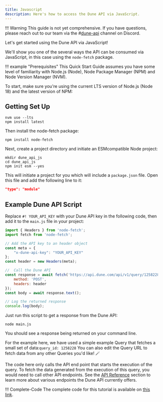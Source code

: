 ```yaml
---
title: Javascript
description: Here's how to access the Dune API via JavaScript.
---
```


!!! Warning
    This guide is not yet comprehensive. If you have questions, please reach out to our team via the #[dune-api](https://discord.com/channels/757637422384283659/1019910980634939433) channel on Discord.

Let's get started using the Dune API via JavaScript!

We'll show you one of the several ways the API can be consumed via JavaScript, in this case using the `node-fetch` package.

!!! example "Prerequisites"
    This Quick Start Guide assumes you have some level of familiarity with Node.js (Node), Node Package Manager (NPM) and Node Version Manager (NVM).

To start, make sure you're using the current LTS version of Node.js (Node 18) and the latest version of NPM:

## Getting Set Up

```
nvm use --lts
npm install latest
```

Then install the node-fetch package:

```
npm install node-fetch
```

Next, create a project directory and initiate an ESMcompatible Node project:

```
mkdir dune_api_js
cd dune_api_js
npm init esm --yes
```

This will initiate a project for you which will include a `package.json` file. Open this file and add the following line to it:

``` json
"type": "module"
```

## Example Dune API Script

Replace `#! YOUR_API_KEY` with your Dune API key in the following code, then add it to the `main.js` file in your project:

``` js
import { Headers } from 'node-fetch';
import fetch from 'node-fetch';

// Add the API key to an header object
const meta = {
    "x-dune-api-key": "YOUR_API_KEY"
};
const header = new Headers(meta);

//  Call the Dune API
const response = await fetch('https://api.dune.com/api/v1/query/1258228/execute', {
    method: 'POST',
    headers: header
});
const body = await response.text();

// Log the returned response
console.log(body);

```

Just run this script to get a response from the Dune API:

```
node main.js
```
You should see a response being returned on your command line.

For the example here, we have used a simple example Query that fetches a small set of data:`query_id: 1258228`
You can also edit the Query URL to fetch data from any other Queries you'd like! 🪄

The code here only calls the API end point that starts the execution of the query. To fetch the data generated from the execution of this query, you would need to call other API endpoints. See the [API Reference](../api-reference/authentication.md) section to learn more about various endpoints the Dune API currently offers.

!!! Complete-Code
    The complete code for this tutorial is available on [this link](https://github.com/SusmeetJain/dune_api_js).
